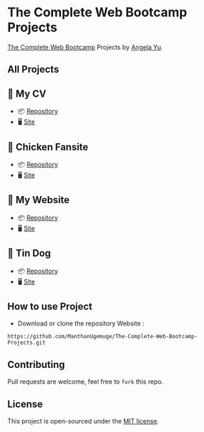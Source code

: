 # The Complete Web Bootcamp Projects

[The Complete Web Bootcamp](https://www.udemy.com/course/the-complete-web-development-bootcamp/) Projects by 
[Angela Yu](https://www.udemy.com/user/4b4368a3-b5c8-4529-aa65-2056ec31f37e/). 

## All Projects

## 📍 My CV

- 📦 [Repository](https://github.com/ManthanUgemuge/The-Complete-Web-Bootcamp-Projects/tree/main/01.%20my-cv)
- 🖥 [Site](https://manthanugemuge.github.io/The-Complete-Web-Bootcamp-Projects/01.%20my-cv)

## 📍 Chicken Fansite

- 📦 [Repository](https://github.com/ManthanUgemuge/The-Complete-Web-Bootcamp-Projects/tree/main/02.%20chicken-fansite)
- 🖥 [Site](https://manthanugemuge.github.io/The-Complete-Web-Bootcamp-Projects/02.%20chicken-fansite)

## 📍 My Website

- 📦 [Repository](https://github.com/ManthanUgemuge/The-Complete-Web-Bootcamp-Projects/tree/main/03.%20my-website)
- 🖥 [Site](https://manthanugemuge.github.io/The-Complete-Web-Bootcamp-Projects/03.%20my-website)

## 📍 Tin Dog

- 📦 [Repository](https://github.com/ManthanUgemuge/The-Complete-Web-Bootcamp-Projects/tree/main/04.%20Tindog)
- 🖥 [Site](https://manthanugemuge.github.io/The-Complete-Web-Bootcamp-Projects/04.%20Tindog)

## How to use Project

- Download or clone the repository Website : 
```
https://github.com/ManthanUgemuge/The-Complete-Web-Bootcamp-Projects.git
```

## Contributing
Pull requests are welcome, feel free to ```fork``` this repo.

## License
This project is open-sourced under the [MIT license]().
